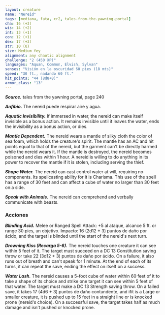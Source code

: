 ```yaml
---
layout: creature
name: "Nereid"
tags: [mediana, fata, cr2, tales-from-the-yawning-portal]
cha: 16 (+3)
wis: 14 (+2)
int: 13 (+1)
con: 12 (+1)
dex: 17 (+3)
str: 10 (0)
size: Medium fey
alignment: any chaotic alignment
challenge: "2 (450 XP)"
languages: "Aquan, Common, Elvish, Sylvan"
senses: "Visión en la oscuridad 60 pies (18 mts)"
speed: "30 ft., nadando 60 ft."
hit_points: "44 (8d8+8)"
armor_class: "13"
---
```


***Source.*** tales from the yawning portal,  page 240

***Anfibio.*** The nereid puede respirar aire y agua.

***Aquatic Invisibility.*** If immersed in water, the nereid can make itself invisible as a bonus action. It remains invisible until it leaves the water, ends the invisibility as a bonus action, or dies.

***Mantle Dependent.*** The nereid wears a mantle of silky cloth the color of sea foam, which holds the creature's spirit. The mantle has an AC and hit points equal to that of the nereid, but the garment can't be directly harmed while the nereid wears it. If the mantle is destroyed, the nereid becomes poisoned and dies within 1 hour. A nereid is willing to do anything in its power to recover the mantle if it is stolen, including serving the thief.

***Shape Water.*** The nereid can cast control water at will, requiring no components. Its spellcasting ability for it is Charisma. This use of the spell has a range of 30 feet and can affect a cube of water no larger than 30 feet on a side.

***Speak with Animals.*** The nereid can comprehend and verbally communicate with beasts.

### Acciones

***Blinding Acid.*** Melee or Ranged Spell Attack: +5 al ataque, alcance 5 ft. or range 30 pies, un objetivo. Impacto: 16 (2d12 + 3) puntos de daño por ácido, and the target is blinded until the start of the nereid's next turn.

***Drowning Kiss (Recarga 5-6).*** The nereid touches one creature it can see within 5 feet of it. The target must succeed on a DC 13 Constitution saving throw or take 22 (3d12 + 3) puntos de daño por ácido. On a failure, it also runs out of breath and can't speak for 1 minute. At the end of each of its turns, it can repeat the save, ending the effect on itself on a success.

***Water Lash.*** The nereid causes a 5-foot cube of water within 60 feet of it to take a shape of its choice and strike one target it can see within 5 feet of that water. The target must make a DC 13 Strength saving throw. On a failed save, it takes 17 (4d6 + 3) puntos de daño contundente, and ifit is a Large or smaller creature, it is pushed up to 15 feet in a straight line or is knocked prone (nereid's choice). On a successful save, the target takes half as much damage and isn't pushed or knocked prone.